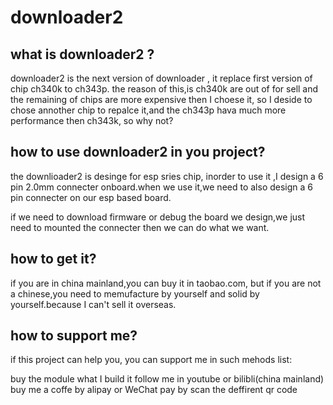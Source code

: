 # downloader2

## what is downloader2 ?
downloader2 is the next version of downloader , it replace first version of chip ch340k to ch343p. the reason of this,is ch340k are out of for sell and the remaining of chips are more expensive then I choese it, so I deside to chose annother chip to repalce it,and the ch343p hava much more performance then ch343k, so why not?

## how to use downloader2 in you project?
the downlioader2 is desinge for esp sries chip, inorder to use it ,I design a 6 pin 2.0mm connecter onboard.when we use it,we need to also design a 6 pin connecter on our esp based board.

if we need to download firmware or debug the board we design,we just need to mounted the connecter then we can do what we want.

## how to get it?
if you are in china mainland,you can buy it in taobao.com, but if you are not a chinese,you need to memufacture  by yourself and solid  by yourself.because I can't sell it overseas.

## how to support me?
if this project can help you, you can support me in such mehods list:

buy the module what I build it
follow me in youtube or bilibli(china mainland)
buy me a coffe by alipay or WeChat pay by scan the deffirent qr code
